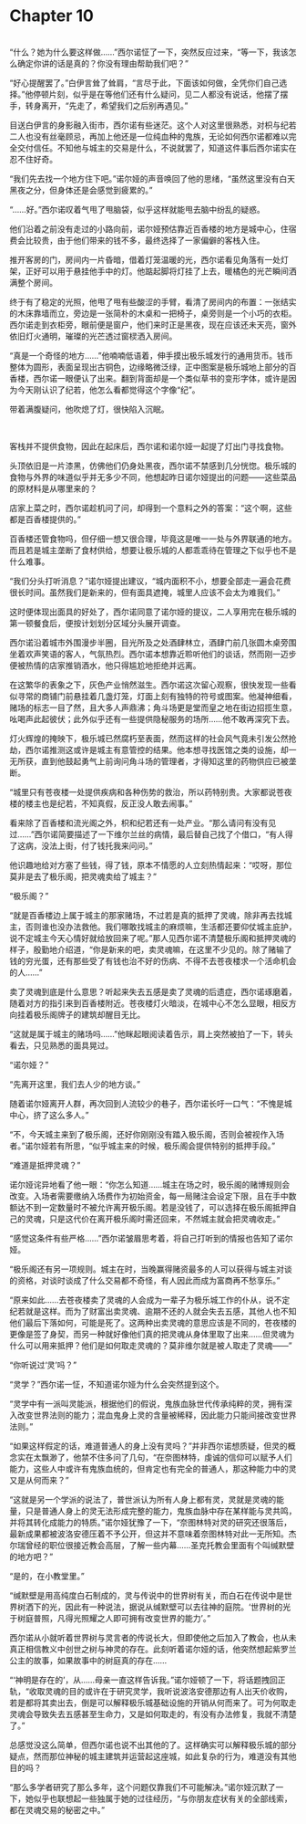 # Chapter 10

<br>
“什么？她为什么要这样做……”西尔诺怔了一下，突然反应过来，“等一下，我该怎么确定你讲的话是真的？你没有理由帮助我们吧？”

“好心提醒罢了。”白伊言耸了耸肩，“言尽于此，下面该如何做，全凭你们自己选择。”他停顿片刻，似乎是在等他们还有什么疑问，见二人都没有说话，他摆了摆手，转身离开，“先走了，希望我们之后别再遇见。”

目送白伊言的身影融入街市，西尔诺有些迷茫。这个人对这里很熟悉，对枳与纪若二人也没有丝毫顾忌，再加上他还是一位纯血种的鬼族，无论如何西尔诺都难以完全交付信任。不知他与城主的交易是什么，不说就罢了，知道这件事后西尔诺实在忍不住好奇。

“我们先去找一个地方住下吧。”诺尔娅的声音唤回了他的思绪，“虽然这里没有白天黑夜之分，但身体还是会感觉到疲累的。”

“……好。”西尔诺叹着气甩了甩脑袋，似乎这样就能甩去脑中纷乱的疑惑。

他们沿着之前没有走过的小路向前，诺尔娅预估靠近百香楼的地方是城中心，住宿费会比较贵，由于他们带来的钱不多，最终选择了一家偏僻的客栈入住。

推开客房的门，房间内一片昏暗，借着灯笼温暖的光，西尔诺看见角落有一处灯架，正好可以用于悬挂他手中的灯。他踮起脚将灯挂了上去，暖橘色的光芒瞬间洒满整个房间。

终于有了稳定的光照，他甩了甩有些酸涩的手臂，看清了房间内的布置：一张结实的木床靠墙而立，旁边是一张简朴的木桌和一把椅子，桌旁则是一个小巧的衣柜。西尔诺走到衣柜旁，眼前便是窗户，他们来时正是黑夜，现在应该还未天亮，窗外依旧灯火通明，璀璨的光芒透过窗棂洒入房间。

“真是一个奇怪的地方……”他喃喃低语着，伸手摸出极乐城发行的通用货币。钱币整体为圆形，表面呈现出古铜色，边缘略微泛绿，正中图案是极乐城地上部分的百香楼，西尔诺一眼便认了出来。翻到背面却是一个类似草书的变形字体，或许是因为今天刚认识了纪若，他怎么看都觉得这个字像“纪”。

带着满腹疑问，他吹熄了灯，很快陷入沉眠。

<br>

客栈并不提供食物，因此在起床后，西尔诺和诺尔娅一起提了灯出门寻找食物。

头顶依旧是一片漆黑，仿佛他们仍身处黑夜，西尔诺不禁感到几分恍惚。极乐城的食物与外界的味道似乎并无多少不同，他想起昨日诺尔娅提出的问题——这些菜品的原材料是从哪里来的？

店家上菜之时，西尔诺趁机问了问，却得到一个意料之外的答案：“这个啊，这些都是百香楼提供的。”

百香楼还管食物吗，但仔细一想又很合理，毕竟这是唯一一处与外界联通的地方。而且若是城主垄断了食材供给，想要让极乐城的人都乖乖待在管理之下似乎也不是什么难事。

“我们分头打听消息？”诺尔娅提出建议，“城内面积不小，想要全部走一遍会花费很长时间。虽然我们是新来的，但有面具遮掩，城里人应该不会太为难我们。”

这时便体现出面具的好处了，西尔诺同意了诺尔娅的提议，二人享用完在极乐城的第一顿餐食后，便按计划划分区域分头展开调查。

西尔诺沿着城市外围漫步半圈，目光所及之处酒肆林立，酒肆门前几张圆木桌旁围坐着欢声笑语的客人，气氛热烈。西尔诺本想靠近聆听他们的谈话，然而刚一迈步便被热情的店家推销酒水，他只得尴尬地拒绝并远离。

在这繁华的表象之下，灰色产业悄然滋生。西尔诺这次留心观察，很快发现一些看似寻常的商铺门前悬挂着几盏灯笼，灯面上刻有独特的符号或图案。他凝神细看，赌场的标志一目了然，且大多人声鼎沸；角斗场更是堂而皇之地在街边招揽生意，吆喝声此起彼伏；此外似乎还有一些提供隐秘服务的场所……他不敢再深究下去。

灯火辉煌的掩映下，极乐城已然腐朽至表面，然而这样的社会风气竟未引发公然抢劫，西尔诺推测这或许是城主有意管控的结果。他本想寻找医馆之类的设施，却一无所获，直到他鼓起勇气上前询问角斗场的管理者，才得知这里的药物供应已被垄断。

“城里只有苍夜楼一处提供疾病和各种伤势的救治，所以药特别贵。大家都说苍夜楼的楼主也是纪若，不知真假，反正没人敢去闹事。”

看来除了百香楼和流光阁之外，枳和纪若还有一处产业。“那么请问有没有见过……”西尔诺简要描述了一下维尔兰丝的病情，最后替自己找了个借口，“有人得了这病，没法上街，付了钱托我来问问。”

他识趣地给对方塞了些钱，得了钱，原本不情愿的人立刻热情起来：“哎呀，那位莫非是去了极乐阁，把灵魂卖给了城主？”

“极乐阁？”

“就是百香楼边上属于城主的那家赌场，不过若是真的抵押了灵魂，除非再去找城主，否则谁也没办法救他。我们哪敢找城主的麻烦嘛，生活都还要仰仗城主庇护，说不定城主今天心情好就给放回来了呢。”那人见西尔诺不清楚极乐阁和抵押灵魂的样子，殷勤地介绍道，“你是新来的吧，卖灵魂嘛，在这里不少见的。除了赌输了钱的穷光蛋，还有那些受了有钱也治不好的伤病、不得不去苍夜楼求一个活命机会的人……”

卖了灵魂到底是什么意思？听起来失去五感是卖了灵魂的后遗症，西尔诺琢磨着，随着对方的指引来到百香楼附近。苍夜楼灯火暗淡，在城中心不怎么显眼，相反方向挂着极乐阁牌子的建筑却醒目无比。

“这就是属于城主的赌场吗……”他眯起眼阅读着告示，肩上突然被拍了一下，转头看去，只见熟悉的面具晃过。

“诺尔娅？”

“先离开这里，我们去人少的地方谈。”

随着诺尔娅离开人群，再次回到人流较少的巷子，西尔诺长吁一口气：“不愧是城中心，挤了这么多人。”

“不，今天城主来到了极乐阁，还好你刚刚没有踏入极乐阁，否则会被视作入场者。”诺尔娅若有所思，“似乎城主来的时候，极乐阁会提供特别的抵押手段。”

“难道是抵押灵魂？”

诺尔娅诧异地看了他一眼：“你怎么知道……城主在场之时，极乐阁的赌博规则会改变。入场者需要缴纳入场费作为初始资金，每一局赌注会设定下限，且在手中数额达不到一定数量时不被允许离开极乐阁。若是没钱了，可以选择在极乐阁抵押自己的灵魂，只是这代价在离开极乐阁时需还回来，不然城主就会把灵魂收走。”

“感觉这条件有些严格……”西尔诺皱眉思考着，将自己打听到的情报也告知了诺尔娅。

“极乐阁还有另一项规则。城主在时，当晚赢得赌资最多的人可以获得与城主对谈的资格，对谈时谈成了什么交易都不奇怪，有人因此而成为富商再不愁享乐。”

“原来如此……去苍夜楼卖了灵魂的人会成为一辈子为极乐城工作的仆从，说不定纪若就是这样。而为了财富出卖灵魂、逾期不还的人就会失去五感，其他人也不知他们最后下落如何，可能是死了。这两种出卖灵魂的意思应该是不同的，苍夜楼的更像是签了身契，而另一种就好像他们真的把灵魂从身体里取了出来……但灵魂为什么可以用来抵押？他们是如何取走灵魂的？莫非维尔就是被人取走了灵魂——”

“你听说过‘灵’吗？”

“灵学？”西尔诺一怔，不知道诺尔娅为什么会突然提到这个。

“灵学中有一派叫灵能派，根据他们的假说，鬼族血脉世代传承纯粹的灵，拥有深入改变世界法则的能力；混血鬼身上灵的含量被稀释，因此能力只能间接改变世界法则。”

“如果这样假定的话，难道普通人的身上没有灵吗？”并非西尔诺想质疑，但灵的概念实在太飘渺了，他禁不住多问了几句，“在奈图林特，虔诚的信仰可以赋予人们能力，这些人中或许有鬼族血统的，但肯定也有完全的普通人，那这种能力中的灵又是从何而来？”

“这就是另一个学派的说法了，普世派认为所有人身上都有灵，灵就是灵魂的能量，只是普通人身上的灵无法形成完整的能力，鬼族血脉中存在某样能与灵共鸣，并将其转化成能力的特质。”诺尔娅犹豫了一下，“奈图林特对灵的研究还很落后，最新成果都被波洛安德压着不予公开，但这并不意味着奈图林特对此一无所知。杰尔瑞曾经的职位很接近教会高层，了解一些内幕……圣克托教会里面有个叫缄默壁的地方吧？”

“是的，在小教堂里。”

“缄默壁是用高纯度白石制成的，灵与传说中的世界树有关，而白石在传说中是世界树洒下的光，因此有一种说法，据说从缄默壁可以去往神的庭院。‘世界树的光于树庭普照，凡得光照耀之人即可拥有改变世界的能力’。”

西尔诺从小就听着世界树与灵言者的传说长大，但即使他之后加入了教会，也从未真正相信教义中创世之树与神灵的存在。此刻听着诺尔娅的话，他突然想起紫罗兰公主的故事，如果故事中的树庭真的存在……

“‘神明是存在的’，从……母亲一直这样告诉我。”诺尔娅顿了一下，将话题拽回正轨，“收取灵魂的目的或许在于研究灵学，我听说波洛安德那边有人出天价收购，若是都将其卖出去，倒是可以解释极乐城基础设施的开销从何而来了。可为何取走灵魂会导致失去五感甚至生命力，又是如何取走的，有没有办法修复，我就不清楚了。”

总感觉没这么简单，但西尔诺也说不出其他的了。这样确实可以解释极乐城的部分疑点，然而那位神秘的城主建筑并运营起这座城，如此复杂的行为，难道没有其他目的吗？

“那么多学者研究了那么多年，这个问题仅靠我们不可能解决。”诺尔娅沉默了一下，她似乎也联想起一些独属于她的过往经历，“与你朋友症状有关的全部线索，都在灵魂交易的秘密之中。”
